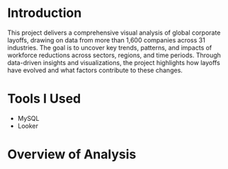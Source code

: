 # Introduction
This project delivers a comprehensive visual analysis of global corporate layoffs, drawing on data from more than 1,600 companies across 31 industries. The goal is to uncover key trends, patterns, and impacts of workforce reductions across sectors, regions, and time periods. Through data-driven insights and visualizations, the project highlights how layoffs have evolved and what factors contribute to these changes.

# Tools I Used
- MySQL 
- Looker

# Overview of Analysis


